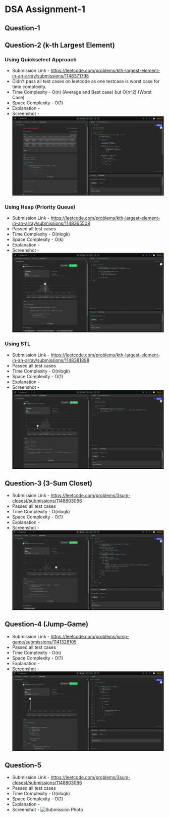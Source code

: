 # DSA Assignment-1

## Question-1

## Question-2 (k-th Largest Element)

### Using Quickselect Approach

- Submission Link - https://leetcode.com/problems/kth-largest-element-in-an-array/submissions/1148371798
- Didn't pass all test cases on leetcode as one testcase is worst case for time complexity.
- Time Complexity - O(n) (Average and Best case) but O(n^2) (Worst Case)
- Space Complexity - O(1)
- Explanation -
- Screenshot - ![Submission Photo](<./Ques-2/Screenshot from 2024-01-17 08-02-57.png>)

### Using Heap (Priority Queue)

- Submission Link - https://leetcode.com/problems/kth-largest-element-in-an-array/submissions/1148365508
- Passed all test cases
- Time Complexity - O(nlogk)
- Space Complexity - O(k)
- Explanation -
- Screenshot - ![Submission Photo](<./Ques-2/Screenshot from 2024-01-17 07-53-22.png>)

### Using STL

- Submission Link - https://leetcode.com/problems/kth-largest-element-in-an-array/submissions/1148381898
- Passed all test cases
- Time Complexity - O(nlogk)
- Space Complexity - O(1)
- Explanation -
- Screenshot - ![Submission Photo](<./Ques-2/Screenshot from 2024-01-17 08-21-14.png>)

## Question-3 (3-Sum Closet)

- Submission Link - https://leetcode.com/problems/3sum-closest/submissions/1148803096
- Passed all test cases
- Time Complexity - O(nlogk)
- Space Complexity - O(1)
- Explanation - 
- Screenshot - ![Submission Photo](<./Ques-3/Screenshot from 2024-01-17 18-43-49.png>)

## Question-4 (Jump-Game)

- Submission Link - https://leetcode.com/problems/jump-game/submissions/1141328105
- Passed all test cases
- Time Complexity - O(n)
- Space Complexity - O(1)
- Explanation - 
- Screenshot - ![Submission Photo](./Ques-4/image.png)

## Question-5 

- Submission Link - https://leetcode.com/problems/3sum-closest/submissions/1148803096
- Passed all test cases
- Time Complexity - O(nlogk)
- Space Complexity - O(1)
- Explanation - 
- Screenshot - ![Submission Photo](<./Ques-5/Screenshot from 2024-01-17 18-43-49.png>)
